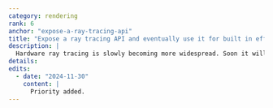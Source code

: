 ```yaml
---
category: rendering
rank: 6
anchor: "expose-a-ray-tracing-api"
title: "Expose a ray tracing API and eventually use it for built in effects"
description: |
  Hardware ray tracing is slowly becoming more widespread. Soon it will be common for all desktop computers to support hardware ray tracing and soon after mobile devices will as well. We want to expose an API for hardware ray tracing through our `RenderingDevice` so that users can begin to make use of it. Then, eventually, we want to use that API to leverage hardware ray tracing in the _Forward+_ renderer.
details:
edits:
  - date: "2024-11-30"
    content: |
      Priority added.
---
```

